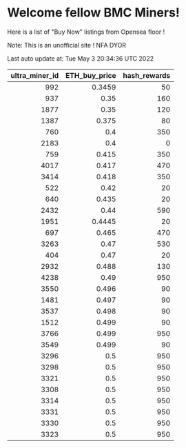 # Welcome fellow BMC Miners!
Here is a list of "Buy Now" listings from Opensea floor !

Note: This is an unofficial site ! NFA DYOR


Last auto update at: Tue May  3 20:34:36 UTC 2022


|   ultra_miner_id |   ETH_buy_price |   hash_rewards |
|-----------------:|----------------:|---------------:|
|              992 |          0.3459 |             50 |
|              937 |          0.35   |            160 |
|             1877 |          0.35   |            120 |
|             1387 |          0.375  |             80 |
|              760 |          0.4    |            350 |
|             2183 |          0.4    |              0 |
|              759 |          0.415  |            350 |
|             4017 |          0.417  |            470 |
|             3414 |          0.418  |            350 |
|              522 |          0.42   |             20 |
|              640 |          0.435  |             20 |
|             2432 |          0.44   |            590 |
|             1951 |          0.4445 |             20 |
|              697 |          0.465  |            470 |
|             3263 |          0.47   |            530 |
|              404 |          0.47   |             20 |
|             2932 |          0.488  |            130 |
|             4238 |          0.49   |            950 |
|             3550 |          0.496  |             90 |
|             1481 |          0.497  |             90 |
|             3537 |          0.498  |             90 |
|             1512 |          0.499  |             90 |
|             3766 |          0.499  |            950 |
|             3549 |          0.499  |             90 |
|             3296 |          0.5    |            950 |
|             3298 |          0.5    |            950 |
|             3321 |          0.5    |            950 |
|             3308 |          0.5    |            950 |
|             3314 |          0.5    |            950 |
|             3331 |          0.5    |            950 |
|             3330 |          0.5    |            950 |
|             3323 |          0.5    |            950 |